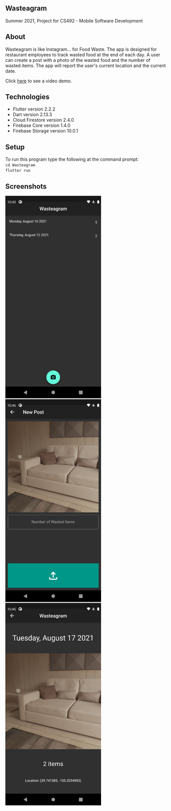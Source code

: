 ## Wasteagram
Summer 2021, Project for CS492 - Mobile Software Development

## About
Wasteagram is like Instagram... for Food Waste. The app is designed for restaurant employees to track wasted food at the end of each day. A user can create a post with a photo of the wasted food and the number of wasted items. The app will report the user's current location and the current date. 

Click [here](https://www.youtube.com/watch?v=zR-tzX3-tKg) to see a video demo. 

## Technologies
- Flutter version 2.2.2
- Dart version 2.13.3
- Cloud Firestore version 2.4.0
- Firebase Core version 1.4.0
- Firebase Storage version 10.0.1

## Setup
To run this program type the following at the command prompt:\
`cd Wasteagram`\
`flutter run`

## Screenshots
<img src="screenshots/flutter_01.png?raw=true" width="300"> <img src="screenshots/flutter_02.png?raw=true" width="300"> <img src="screenshots/flutter_03.png?raw=true" width="300">
